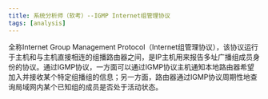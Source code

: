 ```yaml
---
title: 系统分析师（软考）--IGMP Internet组管理协议
tags: [analysis]
---
```


全称Internet Group Management Protocol（Internet组管理协议），该协议运行于主机和与主机直接相连的组播路由器之间，是IP主机用来报告多址广播组成员身份的协议。通过IGMP协议，一方面可以通过IGMP协议主机通知本地路由器希望加入并接收某个特定组播组的信息；另一方面，路由器通过IGMP协议周期性地查询局域网内某个已知组的成员是否处于活动状态。